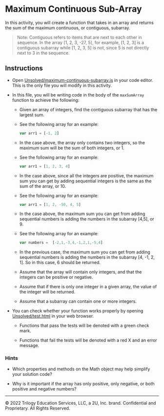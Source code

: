 # Maximum Continuous Sub-Array

In this activity, you will create a function that takes in an array and returns the sum of the maximum continuous, or contiguous, subarray. 

> Note: Contiguous refers to items that are next to each other in sequence. In the array [1, 2, 3, -27, 5], for example, [1, 2, 3] is a contiguous subarray while [1, 2, 3, 5] is not, since 5 is not directly next to 3 in the sequence. 

## Instructions

* Open [Unsolved/maximum-continuous-subarray.js](Unsolved/maximum-continuous-subarray.js) in your code editor. This is the only file you will modify in this activity.

* In this file, you will be writing code in the body of the `maxSumArray` function to achieve the following:

  * Given an array of integers, find the contiguous subarray that has the largest sum.

  * See the following array for an example:

     ```js
     var arr1 = [-1, 2]
     ```

  *  In the case above, the array only contains two integers, so the maximum sum will be the sum of both integers, or 1. 

  * See the following array for an example:

     ```js
     var arr1 = [1, 2, 3, 4]
     ```

   * In the case above, since all the integers are positive, the maximum sum you can get by adding sequential integers is the same as the sum of the array, or 10.

   * See the following array for an example:

     ```js
     var arr1 = [1, 2, -50, 4, 5]
     ```

   * In the case above, the maximum sum you can get from adding sequential numbers is adding the numbers in the subarray [4,5], or 9.

   * See the following array for an example:

     ```js
     var numbers =  [-2,1,-3,4,-1,2,1,-5,4]
     ```

   * In the previous case, the maximum sum you can get from adding sequential numbers is adding the numbers in the subarray [4, -1, 2, 1]. So in this case, 6 should be returned.

   * Assume that the array will contain only integers, and that the integers can be positive or negative. 

   * Assume that if there is only one integer in a given array, the value of the integer will be returned. 

   * Assume that a subarray can contain one or more integers.

* You can check whether your function works properly by opening [Unsolved/test.html](Unsolved/test.html) in your web browser.

   * Functions that pass the tests will be denoted with a green check mark.

   * Functions that fail the tests will be denoted with a red X and an error message.

### Hints

* Which properties and methods on the Math object may help simplify your solution code?

* Why is it important if the array has only positive, only negative, or both positive and negative numbers?

---
© 2022 Trilogy Education Services, LLC, a 2U, Inc. brand. Confidential and Proprietary. All Rights Reserved.
